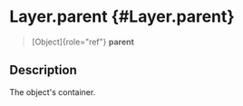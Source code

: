 Layer.parent {#Layer.parent}
============

> [Object]{role="ref"} **parent**

Description
-----------

The object\'s container.
